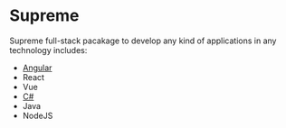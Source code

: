 # Supreme
Supreme full-stack pacakage to develop any kind of applications in any technology includes:
* [Angular](https://github.com/mikolajs123/Supreme/tree/main/Angular)
* React
* Vue
* [C#](https://github.com/mikolajs123/Supreme/tree/main/C%23)
* Java
* NodeJS
